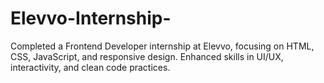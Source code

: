 # Elevvo-Internship-
Completed a Frontend Developer internship at Elevvo, focusing on HTML, CSS, JavaScript, and responsive design. Enhanced skills in UI/UX, interactivity, and clean code practices.
